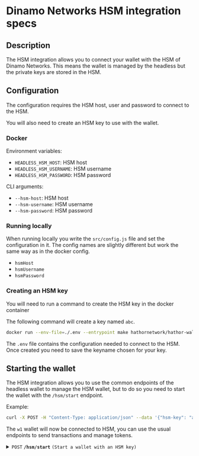 # Dinamo Networks HSM integration specs

## Description

The HSM integration allows you to connect your wallet with the HSM of Dinamo Networks.
This means the wallet is managed by the headless but the private keys are stored in the HSM.

## Configuration

The configuration requires the HSM host, user and password to connect to the HSM.

You will also need to create an HSM key to use with the wallet.

### Docker

Environment variables:

- `HEADLESS_HSM_HOST`: HSM host
- `HEADLESS_HSM_USERNAME`: HSM username
- `HEADLESS_HSM_PASSWORD`: HSM password

CLI arguments:

- `--hsm-host`: HSM host
- `--hsm-username`: HSM username
- `--hsm-password`: HSM password

### Running locally

When running locally you write the `src/config.js` file and set the configuration in it.
The config names are slightly different but work the same way as in the docker config.

- `hsmHost`
- `hsmUsername`
- `hsmPassword`

### Creating an HSM key

You will need to run a command to create the HSM key in the docker container

The following command will create a key named `abc`.

```bash
docker run --env-file=./.env --entrypoint make hathornetwork/hathor-wallet-headless create_hsm_key keyname=abc
```

The `.env` file contains the configuration needed to connect to the HSM.
Once created you need to save the keyname chosen for your key.

## Starting the wallet

The HSM integration allows you to use the common endpoints of the headless wallet to manage the HSM wallet, but to do so you need to start the wallet with the `/hsm/start` endpoint.

Example:

```bash
curl -X POST -H "Content-Type: application/json" --data '{"hsm-key": "abc", "wallet-id": "w1"}' 'http://localhost:3000/hsm/start'
```

The `w1` wallet will now be connected to HSM, you can use the usual endpoints to send transactions and manage tokens.


<details>
 <summary><code>POST</code> <code><b>/hsm/start</b></code> <code>(Start a wallet with an HSM key)</code></summary>

##### Parameters

> | name | type | data type | description | location |
> | --- | --- | --- | --- | --- |
> | hsm-key | required | string | HSM key name | body |
> | wallet-id | required | string | Local ID of the wallet to create | body |

##### Responses

> | http code | content-type | response |
> | --- | --- | --- |
> | `200` | `application/json` | `{"success":true}` |
> | `200` | `application/json` | `{"success":false,"message":"Parameter 'wallet-id' is required"}` |
> | `200` | `application/json` | `{"success":false,"message":"<HSM error>"}` |
> | `500` | `application/json` | `{"success":"false","message":"Failed to start wallet"}` |

##### Example cURL

> ```bash
>  curl -X POST -H "Content-Type: application/json" \
>    --data '{"hsm-key": "cafe", "wallet-id": "cafe"}' \
>    'http://localhost:3000/hsm/start'
> ```

</details>
